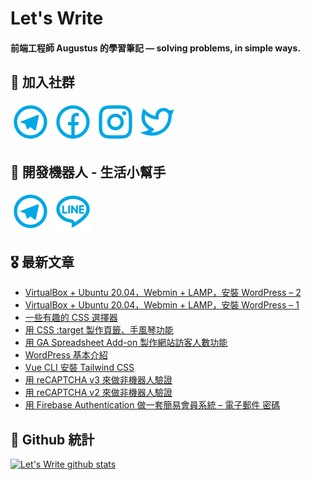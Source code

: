 # Let's Write
#### 前端工程師 Augustus 的學習筆記 — solving problems, in simple ways.

## 🎉 加入社群
[![Telegram](https://raw.githubusercontent.com/letswritetw/letswritetw/master/dist/img/telegram.svg)](https://t.me/letswritetw)
[![Facebook](https://raw.githubusercontent.com/letswritetw/letswritetw/master/dist/img/facebook.svg)](https://www.facebook.com/letswrite.tw/)
[![Instagram](https://raw.githubusercontent.com/letswritetw/letswritetw/master/dist/img/instagram.svg)](https://www.instagram.com/letswrite.tw/)
[![Twitter](https://raw.githubusercontent.com/letswritetw/letswritetw/master/dist/img/twitter.svg)](https://twitter.com/letswrite_tw)

## 👑 開發機器人 - 生活小幫手
[![Telegram](https://raw.githubusercontent.com/letswritetw/letswritetw/master/dist/img/telegram.svg)](https://t.me/lifetifulBot)
[![LINE](https://raw.githubusercontent.com/letswritetw/letswritetw/master/dist/img/line.svg)](https://lin.ee/pZC7GGs)

<!--
**letswritetw/letswritetw** is a ✨ _special_ ✨ repository because its `README.md` (this file) appears on your GitHub profile.

Here are some ideas to get you started:

- 🔭 I’m currently working on ...
- 🌱 I’m currently learning ...
- 👯 I’m looking to collaborate on ...
- 🤔 I’m looking for help with ...
- 💬 Ask me about ...
- 📫 How to reach me: ...
- 😄 Pronouns: ...
- ⚡ Fun fact: ...
-->
<!-- BLOG-POST-LIST:END -->

<!-- 訂閱 Let's Write RSS -->
<!-- 參考來源：
      https://www.youtube.com/watch?v=ECuqb5Tv9qI
      https://github.com/marketplace/actions/blog-post-workflow
-->
## 🎖 最新文章
<!-- BLOG-POST-LIST:START -->
- [VirtualBox + Ubuntu 20.04，Webmin + LAMP，安裝 WordPress – 2](https://letswrite.tw/ubuntu-wordpress-2/)
- [VirtualBox + Ubuntu 20.04，Webmin + LAMP，安裝 WordPress – 1](https://letswrite.tw/ubuntu-wordpress-1/)
- [一些有趣的 CSS 選擇器](https://letswrite.tw/css-selectors-2020/)
- [用 CSS :target 製作頁籤、手風琴功能](https://letswrite.tw/css-target-tab-collapse/)
- [用 GA Spreadsheet Add-on 製作網站訪客人數功能](https://letswrite.tw/ga-spreadsheet-add-on/)
- [WordPress 基本介紹](https://letswrite.tw/wordpress-basic/)
- [Vue CLI 安裝 Tailwind CSS](https://letswrite.tw/vue-cli-tailwindcss/)
- [用 reCAPTCHA v3 來做非機器人驗證](https://letswrite.tw/recaptcha-v3/)
- [用 reCAPTCHA v2 來做非機器人驗證](https://letswrite.tw/recaptcha-v2/)
- [用 Firebase Authentication 做一套簡易會員系統 – 電子郵件 密碼](https://letswrite.tw/firebase-auth-email/)
<!-- BLOG-POST-LIST:END -->


## 🥁 Github 統計
[![Let's Write github stats](https://github-readme-stats.vercel.app/api?username=letswritetw&show_icons=true&hide=contribs,prs&title_color=00BAFF&icon_color=008BBF)](https://github.com/letswritetw)